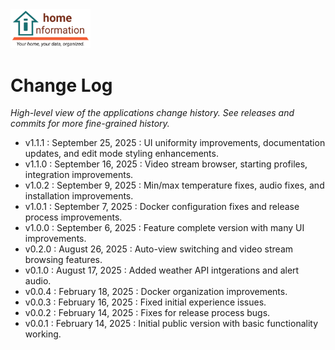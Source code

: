 <img src="src/hi/static/img/hi-logo-w-tagline-197x96.png" alt="Home Information Logo" width="128">

# Change Log

_High-level view of the applications change history.  See releases and commits for more fine-grained history._

- v1.1.1 : September 25, 2025 : UI uniformity improvements, documentation updates, and edit mode styling enhancements.
- v1.1.0 : September 16, 2025 : Video stream browser, starting profiles, integration improvements.
- v1.0.2 : September 9, 2025 : Min/max temperature fixes, audio fixes, and installation improvements.
- v1.0.1 : September 7, 2025 : Docker configuration fixes and release process improvements.
- v1.0.0 : September 6, 2025 : Feature complete version with many UI improvements.
- v0.2.0 : August 26, 2025 : Auto-view switching and video stream browsing features.
- v0.1.0 : August 17, 2025 : Added weather API intgerations and alert audio.
- v0.0.4 : February 18, 2025 : Docker organization improvements.
- v0.0.3 : February 16, 2025 : Fixed initial experience issues.
- v0.0.2 : February 14, 2025 : Fixes for release process bugs.
- v0.0.1 : February 14, 2025 : Initial public version with basic functionality working.
